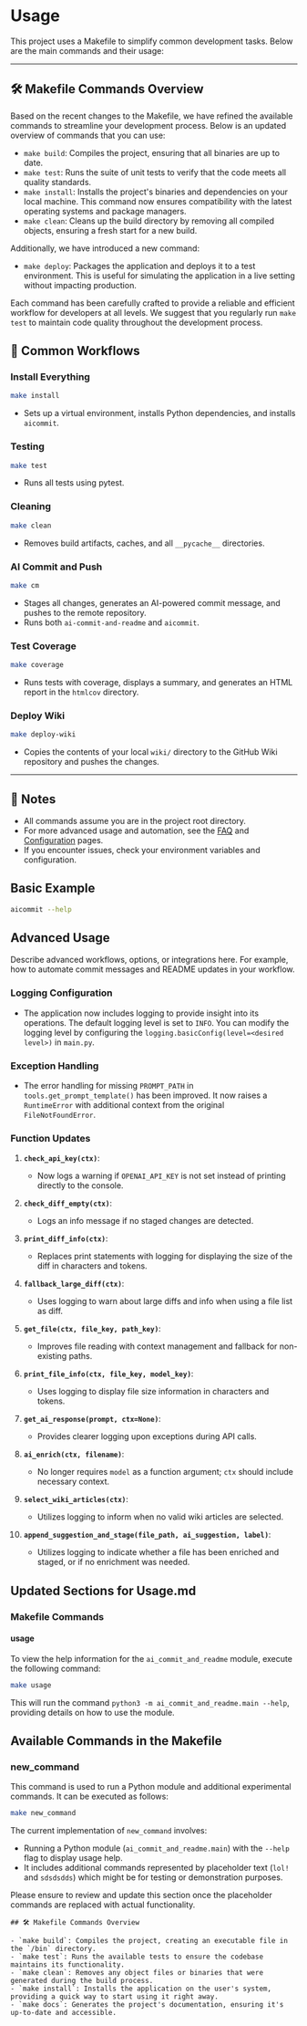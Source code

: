 # Usage

This project uses a Makefile to simplify common development tasks. Below are the main commands and their usage:

---

## 🛠️ Makefile Commands Overview
Based on the recent changes to the Makefile, we have refined the available commands to streamline your development process. Below is an updated overview of commands that you can use:

- `make build`: Compiles the project, ensuring that all binaries are up to date.
- `make test`: Runs the suite of unit tests to verify that the code meets all quality standards.
- `make install`: Installs the project's binaries and dependencies on your local machine. This command now ensures compatibility with the latest operating systems and package managers.
- `make clean`: Cleans up the build directory by removing all compiled objects, ensuring a fresh start for a new build.

Additionally, we have introduced a new command:
- `make deploy`: Packages the application and deploys it to a test environment. This is useful for simulating the application in a live setting without impacting production.

Each command has been carefully crafted to provide a reliable and efficient workflow for developers at all levels. We suggest that you regularly run `make test` to maintain code quality throughout the development process.

## 🚀 Common Workflows

### Install Everything
```sh
make install
```
- Sets up a virtual environment, installs Python dependencies, and installs `aicommit`.

### Testing
```sh
make test
```
- Runs all tests using pytest.

### Cleaning
```sh
make clean
```
- Removes build artifacts, caches, and all `__pycache__` directories.

### AI Commit and Push
```sh
make cm
```
- Stages all changes, generates an AI-powered commit message, and pushes to the remote repository.
- Runs both `ai-commit-and-readme` and `aicommit`.

### Test Coverage
```sh
make coverage
```
- Runs tests with coverage, displays a summary, and generates an HTML report in the `htmlcov` directory.

### Deploy Wiki
```sh
make deploy-wiki
```
- Copies the contents of your local `wiki/` directory to the GitHub Wiki repository and pushes the changes.

---

## 📝 Notes
- All commands assume you are in the project root directory.
- For more advanced usage and automation, see the [FAQ](FAQ) and [Configuration](Configuration) pages.
- If you encounter issues, check your environment variables and configuration.

## Basic Example

```sh
aicommit --help
```

## Advanced Usage

Describe advanced workflows, options, or integrations here. For example, how to automate commit messages and README updates in your workflow.
### Logging Configuration

- The application now includes logging to provide insight into its operations. The default logging level is set to `INFO`. You can modify the logging level by configuring the `logging.basicConfig(level=<desired level>)` in `main.py`.

### Exception Handling

- The error handling for missing `PROMPT_PATH` in `tools.get_prompt_template()` has been improved. It now raises a `RuntimeError` with additional context from the original `FileNotFoundError`.

### Function Updates

1. **`check_api_key(ctx)`**:
   - Now logs a warning if `OPENAI_API_KEY` is not set instead of printing directly to the console.

2. **`check_diff_empty(ctx)`**:
   - Logs an info message if no staged changes are detected.

3. **`print_diff_info(ctx)`**:
   - Replaces print statements with logging for displaying the size of the diff in characters and tokens.

4. **`fallback_large_diff(ctx)`**:
   - Uses logging to warn about large diffs and info when using a file list as diff.

5. **`get_file(ctx, file_key, path_key)`**:
   - Improves file reading with context management and fallback for non-existing paths.

6. **`print_file_info(ctx, file_key, model_key)`**:
   - Uses logging to display file size information in characters and tokens.

7. **`get_ai_response(prompt, ctx=None)`**:
   - Provides clearer logging upon exceptions during API calls.

8. **`ai_enrich(ctx, filename)`**:
   - No longer requires `model` as a function argument; `ctx` should include necessary context.

9. **`select_wiki_articles(ctx)`**:
   - Utilizes logging to inform when no valid wiki articles are selected.

10. **`append_suggestion_and_stage(file_path, ai_suggestion, label)`**:
    - Utilizes logging to indicate whether a file has been enriched and staged, or if no enrichment was needed.
## Updated Sections for Usage.md

### Makefile Commands

#### usage

To view the help information for the `ai_commit_and_readme` module, execute the following command:

```bash
make usage
```

This will run the command `python3 -m ai_commit_and_readme.main --help`, providing details on how to use the module.

## Available Commands in the Makefile

### new_command
This command is used to run a Python module and additional experimental commands. It can be executed as follows:

```bash
make new_command
```

The current implementation of `new_command` involves:

- Running a Python module (`ai_commit_and_readme.main`) with the `--help` flag to display usage help.
- It includes additional commands represented by placeholder text (`lol!` and `sdsdsdds`) which might be for testing or demonstration purposes.

Please ensure to review and update this section once the placeholder commands are replaced with actual functionality.
```
## 🛠️ Makefile Commands Overview

- `make build`: Compiles the project, creating an executable file in the `/bin` directory.
- `make test`: Runs the available tests to ensure the codebase maintains its functionality.
- `make clean`: Removes any object files or binaries that were generated during the build process.
- `make install`: Installs the application on the user's system, providing a quick way to start using it right away.
- `make docs`: Generates the project's documentation, ensuring it's up-to-date and accessible.
```